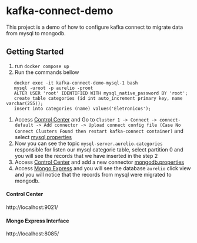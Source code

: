 # kafka-connect-demo

This project is a demo of how to configure kafka connect to migrate data from mysql to mongodb.

## Getting Started



1. run `docker compose up`
2. Run the commands bellow
```
   docker exec -it kafka-connect-demo-mysql-1 bash
   mysql -uroot -p aurelio -proot
   ALTER USER 'root' IDENTIFIED WITH mysql_native_password BY 'root';
   create table categories (id int auto_increment primary key, name varchar(255));
   insert into categories (name) values('Eletronicos');
```
1. Access [Control Center](http://localhost:9021/)  and Go to `Cluster 1 -> Connect -> connect-default -> Add connector -> Upload connect config file
   (Case No Connect Clusters Found then restart kafka-connect container)` and select [mysql.properties](/connectors/mysql.properties)
2. Now you can see the topic `mysql-server.aurelio.categories` responsible for listen our mysql categorie table, select partition 0 and you will see the records that we have inserted in the step 2
3. Access [Control Center](http://localhost:9021/)  and add a new connector [mongodb.properties](/connectors/mongodb.properties)
4. Access [Mongo Express](http://localhost:8085/) and you will see the database `aurelio` click view and you will notice that the records from mysql were migrated to mongodb.




#### Control Center

http://localhost:9021/

#### Mongo Express Interface

http://localhost:8085/
